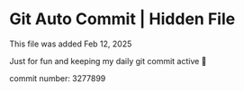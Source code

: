 # Git Auto Commit | Hidden File

This file was added Feb 12, 2025

Just for fun and keeping my daily git commit active 🤪

commit number: 3277899
